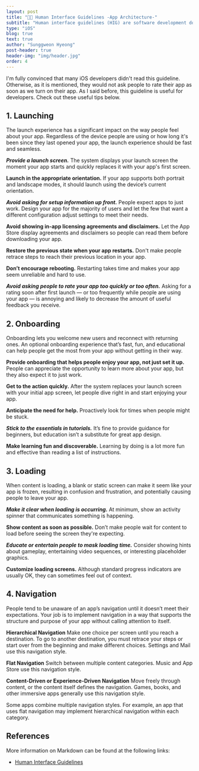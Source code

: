 ```yaml
---
layout: post
title: "👩‍💼 Human Interface Guidelines -App Architecture-"
subtitle: "Human interface guidelines (HIG) are software development documents which offer application developers a set of recommendations."
type: "iOS"
blog: true
text: true
author: "Sunggweon Hyeong"
post-header: true
header-img: "img/header.jpg"
order: 4
---
```


I'm fully convinced that many iOS developers didn't read this guideline. Otherwise, as it is mentioned, they would not ask people to rate their app as soon as we turn on their app. As I said before, this guideline is useful for developers. Check out these useful tips below.

## 1. Launching

The launch experience has a significant impact on the way people feel about your app. Regardless of the device people are using or how long it's been since they last opened your app, the launch experience should be fast and seamless.

***Provide a launch screen.*** The system displays your launch screen the moment your app starts and quickly replaces it with your app's first screen.

**Launch in the appropriate orientation.** If your app supports both portrait and landscape modes, it should launch using the device’s current orientation.

***Avoid asking for setup information up front.*** People expect apps to just work. Design your app for the majority of users and let the few that want a different configuration adjust settings to meet their needs.

**Avoid showing in-app licensing agreements and disclaimers.** Let the App Store display agreements and disclaimers so people can read them before downloading your app. 

**Restore the previous state when your app restarts.** Don't make people retrace steps to reach their previous location in your app. 

**Don’t encourage rebooting.** Restarting takes time and makes your app seem unreliable and hard to use.

***Avoid asking people to rate your app too quickly or too often.*** Asking for a rating soon after first launch — or too frequently while people are using your app — is annoying and likely to decrease the amount of useful feedback you receive.

## 2. Onboarding

Onboarding lets you welcome new users and reconnect with returning ones. An optional onboarding experience that’s fast, fun, and educational can help people get the most from your app without getting in their way.

**Provide onboarding that helps people enjoy your app, not just set it up.** People can appreciate the opportunity to learn more about your app, but they also expect it to just work.

**Get to the action quickly.** After the system replaces your launch screen with your initial app screen, let people dive right in and start enjoying your app. 

**Anticipate the need for help.** Proactively look for times when people might be stuck. 

***Stick to the essentials in tutorials.*** It’s fine to provide guidance for beginners, but education isn’t a substitute for great app design.

**Make learning fun and discoverable.** Learning by doing is a lot more fun and effective than reading a list of instructions. 

## 3. Loading

When content is loading, a blank or static screen can make it seem like your app is frozen, resulting in confusion and frustration, and potentially causing people to leave your app.

***Make it clear when loading is occurring.*** At minimum, show an activity spinner that communicates something is happening. 

**Show content as soon as possible.** Don’t make people wait for content to load before seeing the screen they're expecting. 

***Educate or entertain people to mask loading time.*** Consider showing hints about gameplay, entertaining video sequences, or interesting placeholder graphics.

**Customize loading screens.** Although standard progress indicators are usually OK, they can sometimes feel out of context. 

## 4. Navigation

People tend to be unaware of an app’s navigation until it doesn’t meet their expectations. Your job is to implement navigation in a way that supports the structure and purpose of your app without calling attention to itself.

**Hierarchical Navigation** Make one choice per screen until you reach a destination. To go to another destination, you must retrace your steps or start over from the beginning and make different choices. Settings and Mail use this navigation style.

**Flat Navigation** Switch between multiple content categories. Music and App Store use this navigation style.

**Content-Driven or Experience-Driven Navigation** Move freely through content, or the content itself defines the navigation. Games, books, and other immersive apps generally use this navigation style.

Some apps combine multiple navigation styles. For example, an app that uses flat navigation may implement hierarchical navigation within each category.

## References

More information on Markdown can be found at the following links:

- [Human Interface Guidelines](https://developer.apple.com/design/human-interface-guidelines/)


